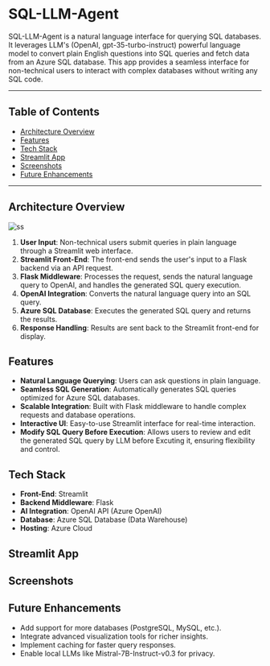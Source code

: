 # SQL-LLM-Agent

SQL-LLM-Agent is a natural language interface for querying SQL databases. It leverages LLM's (OpenAI, gpt-35-turbo-instruct) powerful language model to convert plain English questions into SQL queries and fetch data from an Azure SQL database. This app provides a seamless interface for non-technical users to interact with complex databases without writing any SQL code.

---

## Table of Contents

- [Architecture Overview](#architecture-overview)  
- [Features](#features)  
- [Tech Stack](#tech-stack)
- [Streamlit App](#streamlit-app)  
- [Screenshots](#screenshots)
- [Future Enhancements](#future-enhancements)  


---
  
## **Architecture Overview**

![ss](https://github.com/user-attachments/assets/687ce2ce-4136-4274-adb8-3041a7a67eb7)


1. **User Input**: Non-technical users submit queries in plain language through a Streamlit web interface.
2. **Streamlit Front-End**: The front-end sends the user's input to a Flask backend via an API request.
3. **Flask Middleware**: Processes the request, sends the natural language query to OpenAI, and handles the generated SQL query execution.
4. **OpenAI Integration**: Converts the natural language query into an SQL query.
5. **Azure SQL Database**: Executes the generated SQL query and returns the results.
6. **Response Handling**: Results are sent back to the Streamlit front-end for display.

## **Features**

- **Natural Language Querying**: Users can ask questions in plain language.
- **Seamless SQL Generation**: Automatically generates SQL queries optimized for Azure SQL databases.
- **Scalable Integration**: Built with Flask middleware to handle complex requests and database operations.
- **Interactive UI**: Easy-to-use Streamlit interface for real-time interaction.
- **Modify SQL Query Before Execution**: Allows users to review and edit the generated SQL query by LLM before Excuting it, ensuring flexibility and control.

  
## **Tech Stack**

- **Front-End**: Streamlit
- **Backend Middleware**: Flask
- **AI Integration**: OpenAI API (Azure OpenAI)
- **Database**: Azure SQL Database (Data Warehouse)
- **Hosting**: Azure Cloud

## **Streamlit App**

## **Screenshots**

## **Future Enhancements**
- Add support for more databases (PostgreSQL, MySQL, etc.).
- Integrate advanced visualization tools for richer insights.
- Implement caching for faster query responses.
- Enable local LLMs like Mistral-7B-Instruct-v0.3 for privacy.


